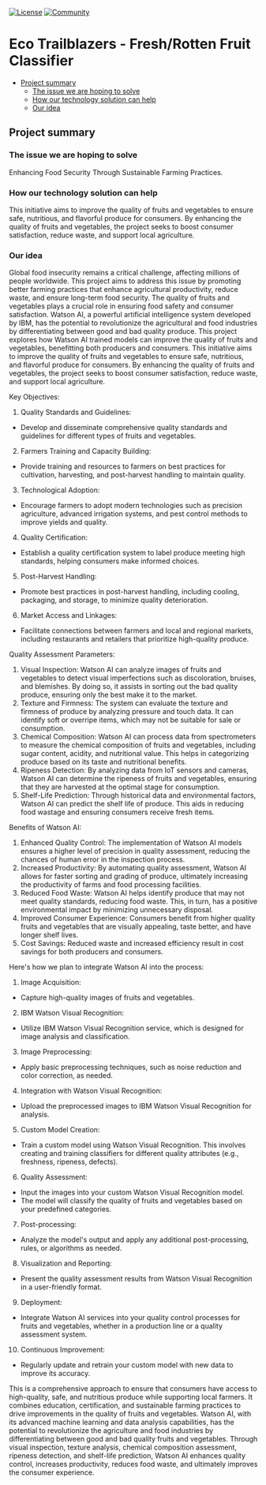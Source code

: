 [![License](https://img.shields.io/badge/License-Apache2-blue.svg)](https://www.apache.org/licenses/LICENSE-2.0) [![Community](https://img.shields.io/badge/Join-Community-blue)](https://developer.ibm.com/callforcode/solutions/projects/get-started/)

# Eco Trailblazers - Fresh/Rotten Fruit Classifier

- [Project summary](#project-summary)
  - [The issue we are hoping to solve](#the-issue-we-are-hoping-to-solve)
  - [How our technology solution can help](#how-our-technology-solution-can-help)
  - [Our idea](#our-idea)


## Project summary

### The issue we are hoping to solve

Enhancing Food Security Through Sustainable Farming Practices.

### How our technology solution can help

This initiative aims to improve the quality of fruits and vegetables to ensure safe, nutritious, and flavorful produce for consumers. By enhancing the quality of fruits and vegetables, the project seeks to boost consumer satisfaction, reduce waste, and support local agriculture.

### Our idea

Global food insecurity remains a critical challenge, affecting millions of people worldwide. This project aims to address this issue by promoting better farming practices that enhance agricultural productivity, reduce waste, and ensure long-term food security. The quality of fruits and vegetables plays a crucial role in ensuring food safety and consumer satisfaction. Watson AI, a powerful artificial intelligence system developed by IBM, has the potential to revolutionize the agricultural and food industries by differentiating between good and bad quality produce. This project explores how Watson AI trained models can improve the quality of fruits and vegetables, benefitting both producers and consumers. This initiative aims to improve the quality of fruits and vegetables to ensure safe, nutritious, and flavorful produce for consumers. By enhancing the quality of fruits and vegetables, the project seeks to boost consumer satisfaction, reduce waste, and support local agriculture.

Key Objectives:
1. Quality Standards and Guidelines:
  - Develop and disseminate comprehensive quality standards and guidelines for different types of fruits and vegetables.

2. Farmers Training and Capacity Building:
  - Provide training and resources to farmers on best practices for cultivation, harvesting, and post-harvest handling to maintain quality.

3. Technological Adoption:
  - Encourage farmers to adopt modern technologies such as precision agriculture, advanced irrigation systems, and pest control methods to improve yields and quality.

4. Quality Certification:
  - Establish a quality certification system to label produce meeting high standards, helping consumers make informed choices.

5. Post-Harvest Handling:
  - Promote best practices in post-harvest handling, including cooling, packaging, and storage, to minimize quality deterioration.

6. Market Access and Linkages:
  - Facilitate connections between farmers and local and regional markets, including restaurants and retailers that prioritize high-quality produce.

Quality Assessment Parameters:
1. Visual Inspection:
Watson AI can analyze images of fruits and vegetables to detect visual imperfections such as discoloration, bruises, and blemishes. By doing so, it assists in sorting out the bad quality produce, ensuring only the best make it to the market.
2. Texture and Firmness:
The system can evaluate the texture and firmness of produce by analyzing pressure and touch data. It can identify soft or overripe items, which may not be suitable for sale or consumption.
3. Chemical Composition:
Watson AI can process data from spectrometers to measure the chemical composition of fruits and vegetables, including sugar content, acidity, and nutritional value. This helps in categorizing produce based on its taste and nutritional benefits.
4. Ripeness Detection:
By analyzing data from IoT sensors and cameras, Watson AI can determine the ripeness of fruits and vegetables, ensuring that they are harvested at the optimal stage for consumption.
5. Shelf-Life Prediction:
Through historical data and environmental factors, Watson AI can predict the shelf life of produce. This aids in reducing food wastage and ensuring consumers receive fresh items.

Benefits of Watson AI:
1. Enhanced Quality Control:
The implementation of Watson AI models ensures a higher level of precision in quality assessment, reducing the chances of human error in the inspection process.
2. Increased Productivity:
By automating quality assessment, Watson AI allows for faster sorting and grading of produce, ultimately increasing the productivity of farms and food processing facilities.
3. Reduced Food Waste:
Watson AI helps identify produce that may not meet quality standards, reducing food waste. This, in turn, has a positive environmental impact by minimizing unnecessary disposal.
4. Improved Consumer Experience:
Consumers benefit from higher quality fruits and vegetables that are visually appealing, taste better, and have longer shelf lives.
5. Cost Savings:
Reduced waste and increased efficiency result in cost savings for both producers and consumers.

Here's how we plan to integrate Watson AI into the process:
1. Image Acquisition:
  - Capture high-quality images of fruits and vegetables.

2. IBM Watson Visual Recognition:
  - Utilize IBM Watson Visual Recognition service, which is designed for image analysis and classification.

3. Image Preprocessing:
  - Apply basic preprocessing techniques, such as noise reduction and color correction, as needed.

4. Integration with Watson Visual Recognition:
  - Upload the preprocessed images to IBM Watson Visual Recognition for analysis.

5. Custom Model Creation:
  - Train a custom model using Watson Visual Recognition. This involves creating and training classifiers for different quality attributes (e.g., freshness, ripeness, defects).

6. Quality Assessment:
  - Input the images into your custom Watson Visual Recognition model.
  - The model will classify the quality of fruits and vegetables based on your predefined categories.

7. Post-processing:
  - Analyze the model's output and apply any additional post-processing, rules, or algorithms as needed.

8. Visualization and Reporting:
  - Present the quality assessment results from Watson Visual Recognition in a user-friendly format.

9. Deployment:
  - Integrate Watson AI services into your quality control processes for fruits and vegetables, whether in a production line or a quality assessment system.

10. Continuous Improvement:
   - Regularly update and retrain your custom model with new data to improve its accuracy.

This is a comprehensive approach to ensure that consumers have access to high-quality, safe, and nutritious produce while supporting local farmers. It combines education, certification, and sustainable farming practices to drive improvements in the quality of fruits and vegetables. Watson AI, with its advanced machine learning and data analysis capabilities, has the potential to revolutionize the agriculture and food industries by differentiating between good and bad quality fruits and vegetables. Through visual inspection, texture analysis, chemical composition assessment, ripeness detection, and shelf-life prediction, Watson AI enhances quality control, increases productivity, reduces food waste, and ultimately improves the consumer experience.

